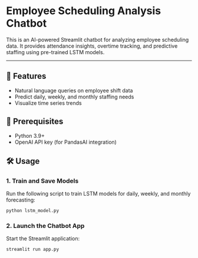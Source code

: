 # Employee Scheduling Analysis Chatbot

This is an AI-powered Streamlit chatbot for analyzing employee scheduling data. It provides attendance insights, overtime tracking, and predictive staffing using pre-trained LSTM models.

---

## 🚀 Features
- Natural language queries on employee shift data
- Predict daily, weekly, and monthly staffing needs
- Visualize time series trends
## 🧠 Prerequisites
- Python 3.9+
- OpenAI API key (for PandasAI integration)

## 🛠️ Usage
### 1. Train and Save Models
Run the following script to train LSTM models for daily, weekly, and monthly forecasting:
```bash
python lstm_model.py
```

### 2. Launch the Chatbot App
Start the Streamlit application:
```bash
streamlit run app.py
